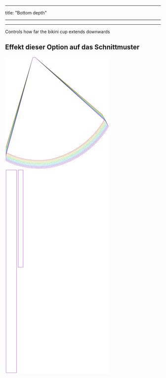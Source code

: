 - - -
title: "Bottom depth"
- - -

***

Controls how far the bikini cup extends downwards

## Effekt dieser Option auf das Schnittmuster

![Dieses Bild zeigt den Effekt dieser Option, indem es mehrere Varianten überlagert, die einen anderen Wert für diese Option haben](bee_bottomcupdepth_sample.svg "Effekt dieser Option auf das Schnittmuster")
